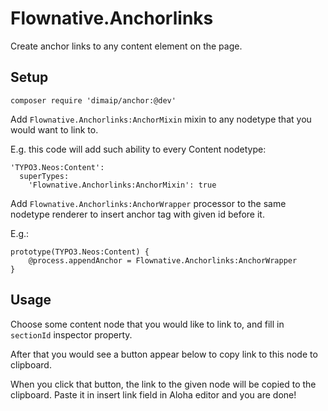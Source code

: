 # Flownative.Anchorlinks

Create anchor links to any content element on the page.

## Setup

```
composer require 'dimaip/anchor:@dev'
```

Add `Flownative.Anchorlinks:AnchorMixin` mixin to any nodetype that you would want to link to.

E.g. this code will add such ability to every Content nodetype:

```
'TYPO3.Neos:Content':
  superTypes:
    'Flownative.Anchorlinks:AnchorMixin': true
```

Add `Flownative.Anchorlinks:AnchorWrapper` processor to the same nodetype renderer to insert anchor tag with given id before it.

E.g.:

```
prototype(TYPO3.Neos:Content) {
	@process.appendAnchor = Flownative.Anchorlinks:AnchorWrapper
}
```

## Usage

Choose some content node that you would like to link to, and fill in `sectionId` inspector property.

After that you would see a button appear below to copy link to this node to clipboard.

When you click that button, the link to the given node will be copied to the clipboard. Paste it in insert link field in Aloha editor and you are done!
